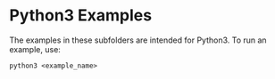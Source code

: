# Python3 Examples

The examples in these subfolders are intended for Python3. To run an example, use:

```shell
python3 <example_name>
```
